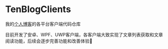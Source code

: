 # TenBlogClients

我的[个人博客](https://tanwucheng.github.io)的各平台客户端代码仓库

目前开发了安卓、WPF、UWP客户端，各客户端大致实现了文章列表获取和文章阅读功能，后续会逐步完善功能和改善体验🤝
